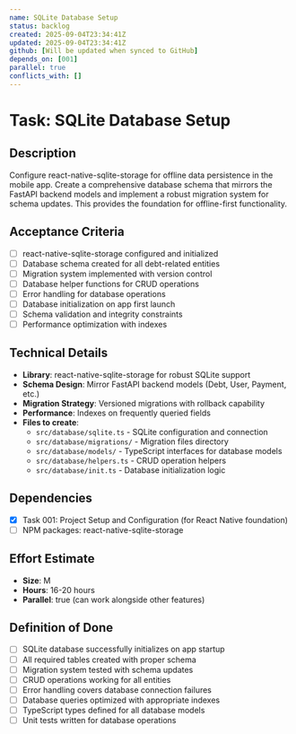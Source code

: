 ```yaml
---
name: SQLite Database Setup
status: backlog
created: 2025-09-04T23:34:41Z
updated: 2025-09-04T23:34:41Z
github: [Will be updated when synced to GitHub]
depends_on: [001]
parallel: true
conflicts_with: []
---
```


# Task: SQLite Database Setup

## Description

Configure react-native-sqlite-storage for offline data persistence in the mobile app. Create a comprehensive database schema that mirrors the FastAPI backend models and implement a robust migration system for schema updates. This provides the foundation for offline-first functionality.

## Acceptance Criteria

- [ ] react-native-sqlite-storage configured and initialized
- [ ] Database schema created for all debt-related entities
- [ ] Migration system implemented with version control
- [ ] Database helper functions for CRUD operations
- [ ] Error handling for database operations
- [ ] Database initialization on app first launch
- [ ] Schema validation and integrity constraints
- [ ] Performance optimization with indexes

## Technical Details

- **Library**: react-native-sqlite-storage for robust SQLite support
- **Schema Design**: Mirror FastAPI backend models (Debt, User, Payment, etc.)
- **Migration Strategy**: Versioned migrations with rollback capability
- **Performance**: Indexes on frequently queried fields
- **Files to create**:
  - `src/database/sqlite.ts` - SQLite configuration and connection
  - `src/database/migrations/` - Migration files directory
  - `src/database/models/` - TypeScript interfaces for database models
  - `src/database/helpers.ts` - CRUD operation helpers
  - `src/database/init.ts` - Database initialization logic

## Dependencies

- [x] Task 001: Project Setup and Configuration (for React Native foundation)
- [ ] NPM packages: react-native-sqlite-storage

## Effort Estimate

- **Size**: M
- **Hours**: 16-20 hours
- **Parallel**: true (can work alongside other features)

## Definition of Done

- [ ] SQLite database successfully initializes on app startup
- [ ] All required tables created with proper schema
- [ ] Migration system tested with schema updates
- [ ] CRUD operations working for all entities
- [ ] Error handling covers database connection failures
- [ ] Database queries optimized with appropriate indexes
- [ ] TypeScript types defined for all database models
- [ ] Unit tests written for database operations